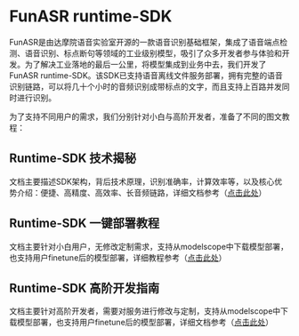 # FunASR runtime-SDK
FunASR是由达摩院语音实验室开源的一款语音识别基础框架，集成了语音端点检测、语音识别、标点断句等领域的工业级别模型，吸引了众多开发者参与体验和开发。为了解决工业落地的最后一公里，将模型集成到业务中去，我们开发了FunASR runtime-SDK。该SDK已支持语音离线文件服务部署，拥有完整的语音识别链路，可以将几十个小时的音频识别成带标点的文字，而且支持上百路并发同时进行识别。

为了支持不同用户的需求，我们分别针对小白与高阶开发者，准备了不同的图文教程：

## Runtime-SDK 技术揭秘

文档主要描述SDK架构，背后技术原理，识别准确率，计算效率等，以及核心优势介绍：便捷、高精度、高效率、长音频链路，详细文档参考（[点击此处]()）

## Runtime-SDK 一键部署教程

文档主要针对小白用户，无修改定制需求，支持从modelscope中下载模型部署，也支持用户finetune后的模型部署，详细教程参考（[点击此处](./SDK_tutorial.md)）

## Runtime-SDK 高阶开发指南

文档主要针对高阶开发者，需要对服务进行修改与定制，支持从modelscope中下载模型部署，也支持用户finetune后的模型部署，详细文档参考（[点击此处]()）
